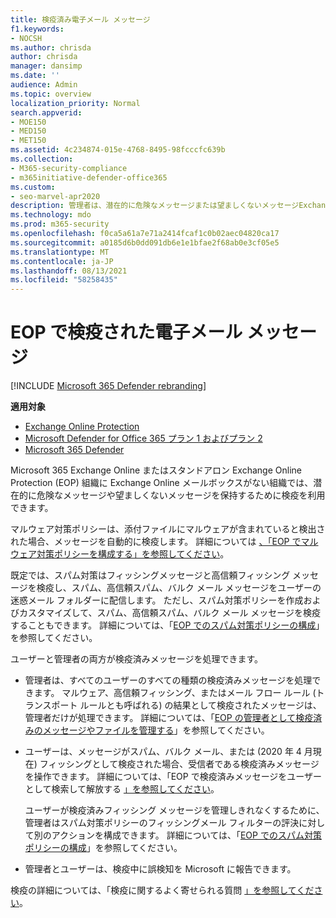 ```yaml
---
title: 検疫済み電子メール メッセージ
f1.keywords:
- NOCSH
ms.author: chrisda
author: chrisda
manager: dansimp
ms.date: ''
audience: Admin
ms.topic: overview
localization_priority: Normal
search.appverid:
- MOE150
- MED150
- MET150
ms.assetid: 4c234874-015e-4768-8495-98fcccfc639b
ms.collection:
- M365-security-compliance
- m365initiative-defender-office365
ms.custom:
- seo-marvel-apr2020
description: 管理者は、潜在的に危険なメッセージまたは望ましくないメッセージExchange Online Protection (EOP) の検疫について学習できます。
ms.technology: mdo
ms.prod: m365-security
ms.openlocfilehash: f0ca5a61a7e71a2414fcaf1c0b02aec04820ca17
ms.sourcegitcommit: a0185d6b0dd091db6e1e1bfae2f68ab0e3cf05e5
ms.translationtype: MT
ms.contentlocale: ja-JP
ms.lasthandoff: 08/13/2021
ms.locfileid: "58258435"
---
```

# <a name="quarantined-email-messages-in-eop"></a>EOP で検疫された電子メール メッセージ

[!INCLUDE [Microsoft 365 Defender rebranding](../includes/microsoft-defender-for-office.md)]

**適用対象**
- [Exchange Online Protection](exchange-online-protection-overview.md)
- [Microsoft Defender for Office 365 プラン 1 およびプラン 2](defender-for-office-365.md)
- [Microsoft 365 Defender](../defender/microsoft-365-defender.md)

Microsoft 365 Exchange Online またはスタンドアロン Exchange Online Protection (EOP) 組織に Exchange Online メールボックスがない組織では、潜在的に危険なメッセージや望ましくないメッセージを保持するために検疫を利用できます。

マルウェア対策ポリシーは、添付ファイルにマルウェアが含まれていると検出された場合、メッセージを自動的に検疫します。 詳細については [、「EOP でマルウェア対策ポリシーを構成する」を参照してください](configure-anti-malware-policies.md)。

既定では、スパム対策はフィッシングメッセージと高信頼フィッシング メッセージを検疫し、スパム、高信頼スパム、バルク メール メッセージをユーザーの迷惑メール フォルダーに配信します。 ただし、スパム対策ポリシーを作成およびカスタマイズして、スパム、高信頼スパム、バルク メール メッセージを検疫することもできます。 詳細については、「[EOP でのスパム対策ポリシーの構成](configure-your-spam-filter-policies.md)」を参照してください。

ユーザーと管理者の両方が検疫済みメッセージを処理できます。

- 管理者は、すべてのユーザーのすべての種類の検疫済みメッセージを処理できます。 マルウェア、高信頼フィッシング、またはメール フロー ルール (トランスポート ルールとも呼ばれる) の結果として検疫されたメッセージは、管理者だけが処理できます。 詳細については、「[EOP の管理者として検疫済みのメッセージやファイルを管理する](manage-quarantined-messages-and-files.md)」を参照してください。

- ユーザーは、メッセージがスパム、バルク メール、または (2020 年 4 月現在) フィッシングとして検疫された場合、受信者である検疫済みメッセージを操作できます。 詳細については、「EOP で検疫済みメッセージをユーザーとして検索して解放する [」を参照してください](find-and-release-quarantined-messages-as-a-user.md)。

  ユーザーが検疫済みフィッシング メッセージを管理しきれなくするために、管理者はスパム対策ポリシーのフィッシングメール フィルターの評決に対して別のアクションを構成できます。 詳細については、「[EOP でのスパム対策ポリシーの構成](configure-your-spam-filter-policies.md)」を参照してください。

- 管理者とユーザーは、検疫中に誤検知を Microsoft に報告できます。

検疫の詳細については、「検疫に関するよく寄せられる質問 [」を参照してください](quarantine-faq.yml)。
